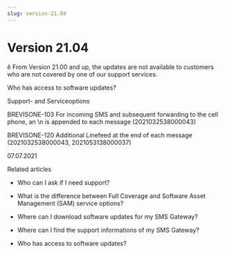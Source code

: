 ```yaml
---
slug: version-21.04
---
```


# Version 21.04

ê From Version 21.00 and up, the updates are not available to customers who
are not covered by one of our support services.

Who has access to software updates?

Support- and Serviceoptions

BREVISONE-103 For incoming SMS and subsequent forwarding to the cell phone, an
\n is appended to each message (2021032538000043)

BREVISONE-120 Additional Linefeed at the end of each message
(2021032538000043, 2021053138000037)

07.07.2021

Related articles

  * Who can I ask if I need support?

  * What is the difference between Full Coverage and Software Asset Management (SAM) service options?

  * Where can I download software updates for my SMS Gateway?

  * Where can I find the support informations of my SMS Gateway?

  * Who has access to software updates?

